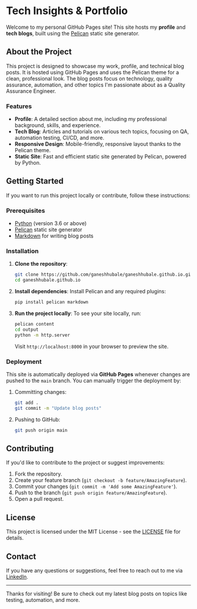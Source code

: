 # Tech Insights & Portfolio

Welcome to my personal GitHub Pages site! This site hosts my **profile** and **tech blogs**, built using the [Pelican](https://getpelican.com/) static site generator.

## About the Project

This project is designed to showcase my work, profile, and technical blog posts. It is hosted using GitHub Pages and uses the Pelican theme for a clean, professional look. The blog posts focus on technology, quality assurance, automation, and other topics I'm passionate about as a Quality Assurance Engineer.

### Features

- **Profile**: A detailed section about me, including my professional background, skills, and experience.
- **Tech Blog**: Articles and tutorials on various tech topics, focusing on QA, automation testing, CI/CD, and more.
- **Responsive Design**: Mobile-friendly, responsive layout thanks to the Pelican theme.
- **Static Site**: Fast and efficient static site generated by Pelican, powered by Python.

## Getting Started

If you want to run this project locally or contribute, follow these instructions:

### Prerequisites

- [Python](https://www.python.org/downloads/) (version 3.6 or above)
- [Pelican](https://docs.getpelican.com/en/latest/) static site generator
- [Markdown](https://www.markdownguide.org/) for writing blog posts

### Installation

1. **Clone the repository**:
   ```bash
   git clone https://github.com/ganeshhubale/ganeshhubale.github.io.git
   cd ganeshhubale.github.io
   ```

2. **Install dependencies**:
   Install Pelican and any required plugins:
   ```bash
   pip install pelican markdown
   ```

3. **Run the project locally**:
   To see your site locally, run:
   ```bash
   pelican content
   cd output
   python -m http.server
   ```
   Visit `http://localhost:8000` in your browser to preview the site.

### Deployment

This site is automatically deployed via **GitHub Pages** whenever changes are pushed to the `main` branch. You can manually trigger the deployment by:
1. Committing changes:
   ```bash
   git add .
   git commit -m "Update blog posts"
   ```

2. Pushing to GitHub:
   ```bash
   git push origin main
   ```

## Contributing

If you'd like to contribute to the project or suggest improvements:
1. Fork the repository.
2. Create your feature branch (`git checkout -b feature/AmazingFeature`).
3. Commit your changes (`git commit -m 'Add some AmazingFeature'`).
4. Push to the branch (`git push origin feature/AmazingFeature`).
5. Open a pull request.

## License

This project is licensed under the MIT License - see the [LICENSE](LICENSE) file for details.

## Contact

If you have any questions or suggestions, feel free to reach out to me via [LinkedIn](https://www.linkedin.com/in/ganeshhubale).

---

Thanks for visiting! Be sure to check out my latest blog posts on topics like testing, automation, and more.
